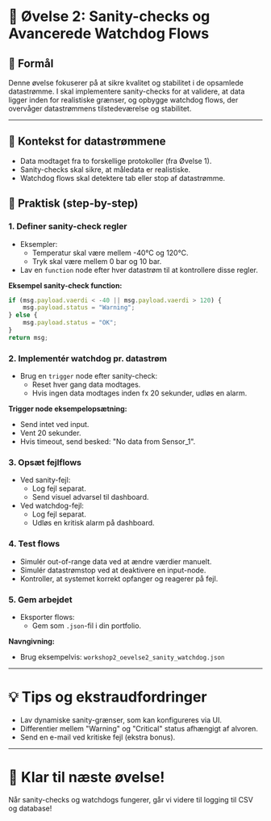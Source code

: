 # 📝 Øvelse 2: Sanity-checks og Avancerede Watchdog Flows

## 🌟 Formål
Denne øvelse fokuserer på at sikre kvalitet og stabilitet i de opsamlede datastrømme. I skal implementere sanity-checks for at validere, at data ligger inden for realistiske grænser, og opbygge watchdog flows, der overvåger datastrømmens tilstedeværelse og stabilitet.

---

## 📖 Kontekst for datastrømmene

- Data modtaget fra to forskellige protokoller (fra Øvelse 1).
- Sanity-checks skal sikre, at måledata er realistiske.
- Watchdog flows skal detektere tab eller stop af datastrømme.

## 🔄 Praktisk (step-by-step)

### 1. Definer sanity-check regler
- Eksempler:
  - Temperatur skal være mellem -40°C og 120°C.
  - Tryk skal være mellem 0 bar og 10 bar.
- Lav en `function` node efter hver datastrøm til at kontrollere disse regler.

**Eksempel sanity-check function:**
```javascript
if (msg.payload.vaerdi < -40 || msg.payload.vaerdi > 120) {
    msg.payload.status = "Warning";
} else {
    msg.payload.status = "OK";
}
return msg;
```

### 2. Implementér watchdog pr. datastrøm
- Brug en `trigger` node efter sanity-check:
  - Reset hver gang data modtages.
  - Hvis ingen data modtages inden fx 20 sekunder, udløs en alarm.

**Trigger node eksempelopsætning:**
- Send intet ved input.
- Vent 20 sekunder.
- Hvis timeout, send besked: "No data from Sensor_1".

### 3. Opsæt fejlflows
- Ved sanity-fejl:
  - Log fejl separat.
  - Send visuel advarsel til dashboard.
- Ved watchdog-fejl:
  - Log fejl separat.
  - Udløs en kritisk alarm på dashboard.

### 4. Test flows
- Simulér out-of-range data ved at ændre værdier manuelt.
- Simulér datastrømstop ved at deaktivere en input-node.
- Kontroller, at systemet korrekt opfanger og reagerer på fejl.

### 5. Gem arbejdet
- Eksporter flows:
  - Gem som `.json`-fil i din portfolio.

**Navngivning:**
- Brug eksempelvis: `workshop2_oevelse2_sanity_watchdog.json`

---

# 💡 Tips og ekstraudfordringer
- Lav dynamiske sanity-grænser, som kan konfigureres via UI.
- Differentier mellem "Warning" og "Critical" status afhængigt af alvoren.
- Send en e-mail ved kritiske fejl (ekstra bonus).

---

# 🎉 Klar til næste øvelse!
Når sanity-checks og watchdogs fungerer, går vi videre til logging til CSV og database!

